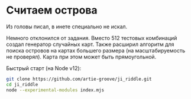# Считаем острова
Из головы писал, в инете специально не искал.

Немного отклонился от задания. Вместо 512 тестовых комбинаций создал генератор случайных карт. Также расширил алгоритм для поиска островов на картах большего размера (на масштабируемость не проверял). Карта при этом может быть прямоугольной.

Быстрый старт (на Node v12):
```bash
git clone https://github.com/artie-groove/ji_riddle.git
cd ji_riddle
node --experimental-modules index.mjs
```